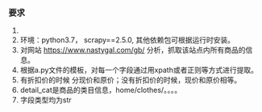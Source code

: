 ### 要求
1. 
2. 环境：python3.7， scrapy==2.5.0, 其他依赖包可根据运行时安装。
3. 对网站 https://www.nastygal.com/gb/ 分析，抓取该站点内所有商品的信息。
4. 根据a.py文件的模板，对每一个字段通过用xpath或者正则等方式进行提取。
5. 有折扣价的时候 分现价和原价；没有折扣价的时候，现价和原价相等。
6. detail_cat是商品的类目信息，home/clothes/。。。。
7. 字段类型均为str